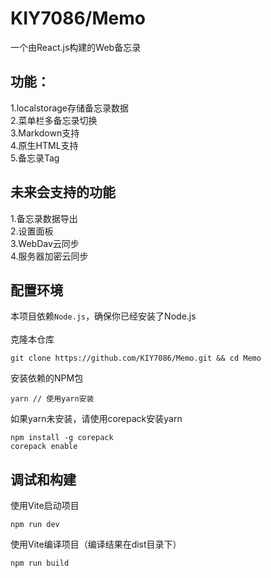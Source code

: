 # KIY7086/Memo
一个由React.js构建的Web备忘录<br>

## 功能：
1.localstorage存储备忘录数据<br>
2.菜单栏多备忘录切换<br>
3.Markdown支持<br>
4.原生HTML支持<br>
5.备忘录Tag<br>

## 未来会支持的功能
1.备忘录数据导出<br>
2.设置面板<br>
3.WebDav云同步<br>
4.服务器加密云同步<br>

## 配置环境
本项目依赖`Node.js`，确保你已经安装了Node.js<br>
<br>
克隆本仓库
```
git clone https://github.com/KIY7086/Memo.git && cd Memo
```
安装依赖的NPM包
```
yarn // 使用yarn安装
```
如果yarn未安装，请使用corepack安装yarn
```
npm install -g corepack
corepack enable
```

## 调试和构建
使用Vite启动项目
```
npm run dev
```
使用Vite编译项目（编译结果在dist目录下）
```
npm run build
```
